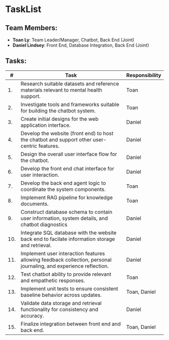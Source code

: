 # TaskList

## Team Members:
- **Toan Ly**: Team Leader/Manager, Chatbot, Back End (Joint)
- **Daniel Lindsey**: Front End, Database Integration, Back End (Joint)

  
## Tasks:

| #   | Task       | Responsibility |
| --- | ---------- | -------------- |
| 1.  | Research suitable datasets and reference materials relevant to mental health support.                             | Toan         |
| 2.  | Investigate tools and frameworks suitable for building the chatbot system.                                        | Toan         |
| 3.  | Create initial designs for the web application interface.                                                         | Daniel       |
| 4.  | Develop the website (front end) to host the chatbot and support other user-centric features.                      | Daniel       |
| 5.  | Design the overall user interface flow for the chatbot.                                                           | Daniel       |
| 6.  | Develop the front end chat interface for user interaction.                                                        | Daniel       |
| 7.  | Develop the back end agent logic to coordinate the system components.                                             | Toan         |
| 8.  | Implement RAG pipeline for knowledge documents.                                                                   | Toan         |
| 9.  | Construct database schema to contain user information, system details, and chatbot diagnostics                    | Daniel       |
| 10. | Integrate SQL database with the website back end to facilate information storage and retrieval.                   | Daniel       | 
| 11. | Implement user interaction features allowing feedback collection, personal journaling, and experience reflection. | Daniel       |
| 12. | Test chatbot ability to provide relevant and empathetic responses.                                                | Toan         |
| 13. | Implement unit tests to ensure consistent baseline behavior across updates.                                       | Toan, Daniel |
| 14. | Validate data storage and retrieval functionality for consistency and accuracy.                                   | Daniel       |
| 15. | Finalize integration between front end and back end.                                                              | Toan, Daniel |
